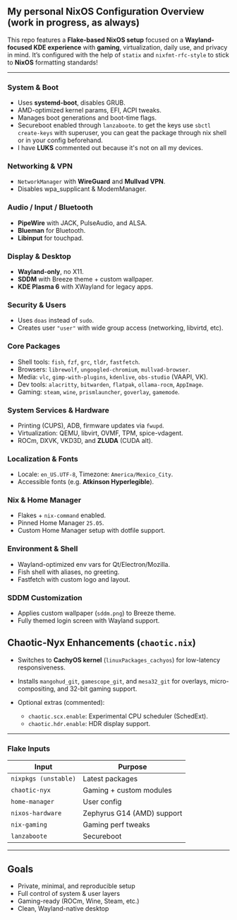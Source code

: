 ## My personal NixOS Configuration Overview (work in progress, as always)

This repo features a **Flake-based NixOS setup** focused on a **Wayland-focused KDE experience** with **gaming**, virtualization, daily use, and privacy in mind. It’s configured with the help of `statix` and `nixfmt-rfc-style` to stick to **NixOS** formatting standards!

---

### System & Boot

* Uses **systemd-boot**, disables GRUB.
* AMD-optimized kernel params, EFI, ACPI tweaks.
* Manages boot generations and boot-time flags.
* Secureboot enabled through `lanzaboote`. to get the keys use `sbctl create-keys` with superuser, you can geat the package through nix shell or in your config beforehand.
* I have **LUKS** commented out because it's not on all my devices.

### Networking & VPN

* `NetworkManager` with **WireGuard** and **Mullvad VPN**.
* Disables wpa\_supplicant & ModemManager.

### Audio / Input / Bluetooth

* **PipeWire** with JACK, PulseAudio, and ALSA.
* **Blueman** for Bluetooth.
* **Libinput** for touchpad.

### Display & Desktop

* **Wayland-only**, no X11.
* **SDDM** with Breeze theme + custom wallpaper.
* **KDE Plasma 6** with XWayland for legacy apps.

### Security & Users

* Uses `doas` instead of `sudo`.
* Creates user `"user"` with wide group access (networking, libvirtd, etc).

### Core Packages

* Shell tools: `fish`, `fzf`, `grc`, `tldr`, `fastfetch`.
* Browsers: `librewolf`, `ungoogled-chromium`, `mullvad-browser`.
* Media: `vlc`, `gimp-with-plugins`, `kdenlive`, `obs-studio` (VAAPI, VK).
* Dev tools: `alacritty`, `bitwarden`, `flatpak`, `ollama-rocm`, `AppImage`.
* Gaming: `steam`, `wine`, `prismlauncher`, `goverlay`, `gamemode`.

### System Services & Hardware

* Printing (CUPS), ADB, firmware updates via `fwupd`.
* Virtualization: QEMU, libvirt, OVMF, TPM, spice-vdagent.
* ROCm, DXVK, VKD3D, and **ZLUDA** (CUDA alt).

### Localization & Fonts

* Locale: `en_US.UTF-8`, Timezone: `America/Mexico_City`.
* Accessible fonts (e.g. **Atkinson Hyperlegible**).

### Nix & Home Manager

* Flakes + `nix-command` enabled.
* Pinned Home Manager `25.05`.
* Custom Home Manager setup with dotfile support.

### Environment & Shell

* Wayland-optimized env vars for Qt/Electron/Mozilla.
* Fish shell with aliases, no greeting.
* Fastfetch with custom logo and layout.

### SDDM Customization

* Applies custom wallpaper (`sddm.png`) to Breeze theme.
* Fully themed login screen with Wayland support.

## Chaotic-Nyx Enhancements (`chaotic.nix`)

* Switches to **CachyOS kernel** (`linuxPackages_cachyos`) for low-latency responsiveness.
* Installs `mangohud_git`, `gamescope_git`, and `mesa32_git` for overlays, micro-compositing, and 32-bit gaming support.
*  Optional extras (commented):

    * `chaotic.scx.enable`: Experimental CPU scheduler (SchedExt).
    * `chaotic.hdr.enable`: HDR display support.

---

### Flake Inputs

| Input                | Purpose                    |
| -------------------- | -------------------------- |
| `nixpkgs (unstable)` | Latest packages            |
| `chaotic-nyx`        | Gaming + custom modules    |
| `home-manager`       | User config                |
| `nixos-hardware`     | Zephyrus G14 (AMD) support |
| `nix-gaming`         | Gaming perf tweaks         |
| `lanzaboote`         | Secureboot                 |

---

## Goals

* Private, minimal, and reproducible setup
* Full control of system & user layers
* Gaming-ready (ROCm, Wine, Steam, etc.)
* Clean, Wayland-native desktop
